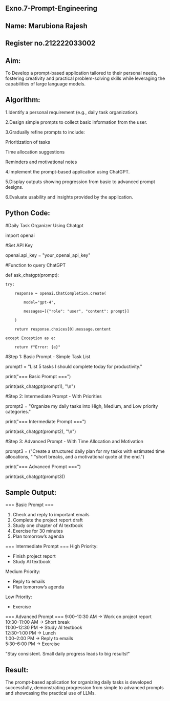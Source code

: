## Exno.7-Prompt-Engineering

## Name: Marubiona Rajesh

## Register no.212222033002

## Aim:

To Develop a prompt-based application tailored to their personal needs, fostering creativity and practical problem-solving skills while leveraging the capabilities of large language models.

## Algorithm:

1.Identify a personal requirement (e.g., daily task organization).

2.Design simple prompts to collect basic information from the user.

3.Gradually refine prompts to include:

Prioritization of tasks

Time allocation suggestions

Reminders and motivational notes

4.Implement the prompt-based application using ChatGPT.

5.Display outputs showing progression from basic to advanced prompt designs.

6.Evaluate usability and insights provided by the application.

## Python Code:

#Daily Task Organizer Using Chatgpt

import openai

#Set API Key

openai.api_key = "your_openai_api_key"

#Function to query ChatGPT

def ask_chatgpt(prompt):

    try:
    
        response = openai.ChatCompletion.create(
        
            model="gpt-4",
            
            messages=[{"role": "user", "content": prompt}]
            
        )
        
        return response.choices[0].message.content
        
    except Exception as e:
    
        return f"Error: {e}"

#Step 1: Basic Prompt - Simple Task List

prompt1 = "List 5 tasks I should complete today for productivity."

print("=== Basic Prompt ===")

print(ask_chatgpt(prompt1), "\n")

#Step 2: Intermediate Prompt - With Priorities

prompt2 = "Organize my daily tasks into High, Medium, and Low priority categories."

print("=== Intermediate Prompt ===")

print(ask_chatgpt(prompt2), "\n")

#Step 3: Advanced Prompt - With Time Allocation and Motivation

prompt3 = ("Create a structured daily plan for my tasks with estimated time allocations, "
           "short breaks, and a motivational quote at the end.")
           
print("=== Advanced Prompt ===")

print(ask_chatgpt(prompt3))

## Sample Output:

=== Basic Prompt ===
1. Check and reply to important emails  
2. Complete the project report draft  
3. Study one chapter of AI textbook  
4. Exercise for 30 minutes  
5. Plan tomorrow’s agenda  

=== Intermediate Prompt ===
High Priority:  
- Finish project report  
- Study AI textbook  

Medium Priority:  
- Reply to emails  
- Plan tomorrow’s agenda  

Low Priority:  
- Exercise  

=== Advanced Prompt ===
9:00–10:30 AM → Work on project report  
10:30–11:00 AM → Short break  
11:00–12:30 PM → Study AI textbook  
12:30–1:00 PM → Lunch  
1:00–2:00 PM → Reply to emails  
5:30–6:00 PM → Exercise  

"Stay consistent. Small daily progress leads to big results!"  

## Result:

The prompt-based application for organizing daily tasks is developed successfully, demonstrating progression from simple to advanced prompts and showcasing the practical use of LLMs.
